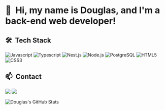 <h1>👋 &nbsp;Hi, my name is Douglas, and I'm a back-end web developer!</h1>

<h2> 🛠 &nbsp;Tech Stack</h2>

![Javascript](https://img.shields.io/badge/-Javascript-333333?style=flat&logo=javascript)
![Typescript](https://img.shields.io/badge/-Typescript-333333?style=flat&logo=typescript&logoColor=2D79C7)
![Nest.js](https://img.shields.io/badge/-Nest.js-333333?style=flat&logo=nestjs&logoColor=E535AB)
![Node.js](https://img.shields.io/badge/-Node.js-333333?style=flat&logo=node.js)
![PostgreSQL](https://img.shields.io/badge/-PostgreSQL-333333?style=flat&logo=postgresql)
![HTML5](https://img.shields.io/badge/-HTML5-333333?style=flat&logo=HTML5)
![CSS3](https://img.shields.io/badge/-CSS3-333333?style=flat&logo=CSS3&logoColor=1572B6)


<h2>📫 &nbsp;Contact</h2>

<a href="https://www.linkedin.com/in/douglas-candido-095088269/"><img src="https://img.shields.io/badge/-Douglas Candido-0077B5?style=flat-square&logo=Linkedin&logoColor=white"/></a>
<a href="mailto:douglascandido@workmail.com"><img src="https://img.shields.io/badge/-douglascandido@workmail.com-D14836?style=flat-square&logo=Gmail&logoColor=white"/></a>

![Douglas's GitHub Stats](https://github-readme-stats.vercel.app/api?username=douglascandido99&show_icons=true&theme=dracula)
